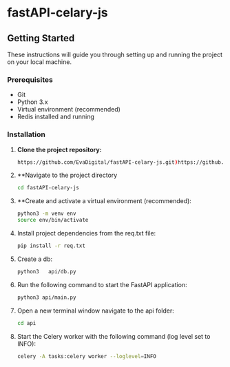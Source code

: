 # fastAPI-celary-js

## Getting Started

These instructions will guide you through setting up and running the project on your local machine.

### Prerequisites

- Git
- Python 3.x
- Virtual environment (recommended)
- Redis installed and running

### Installation

1. **Clone the project repository:**

   ```bash
   https://github.com/EvaDigital/fastAPI-celary-js.git)https://github.com/EvaDigital/fastAPI-celary-js.git
   ```
2. **Navigate to the project directory
   ```bash
   cd fastAPI-celary-js
   ```
3. **Create and activate a virtual environment (recommended):
   ```bash
   python3 -m venv env
   source env/bin/activate
   ```
4. Install project dependencies from the req.txt file:

   ```bash
   pip install -r req.txt
   ```
5. Create a db:
   ```bash
   python3   api/db.py
   ```
6. Run the following command to start the FastAPI application:

   ```bash
   python3 api/main.py
   ```
7. Open a new terminal window navigate to the api folder:
   ```bash
   cd api
   ```
8. Start the Celery worker with the following command (log level set to INFO):
   ```bash
   celery -A tasks:celery worker --loglevel=INFO
   ```


